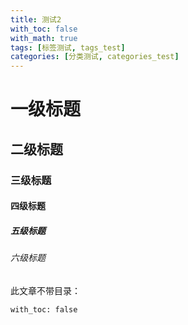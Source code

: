 ```yaml
---
title: 测试2
with_toc: false
with_math: true
tags: [标签测试, tags_test]
categories: [分类测试, categories_test]
---
```


# 一级标题

## 二级标题

### 三级标题

#### 四级标题

##### 五级标题

###### 六级标题

此文章不带目录：

```
with_toc: false
```




